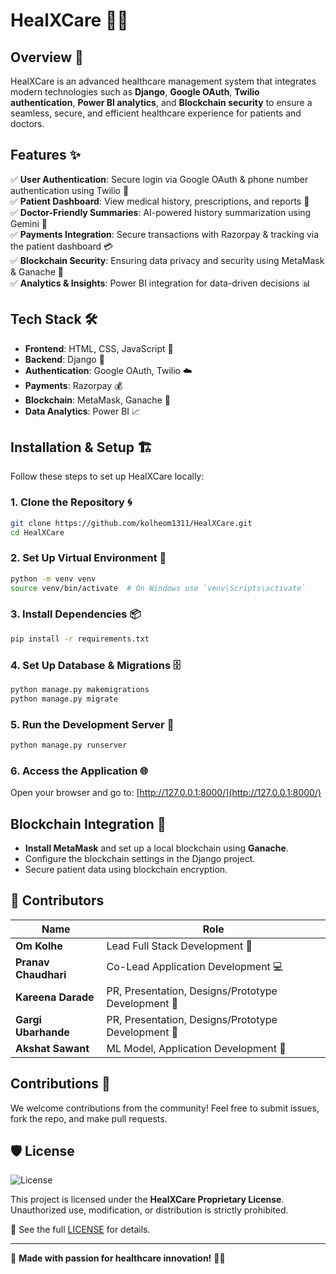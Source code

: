 # HealXCare 🏥💙

## Overview 🚀
HealXCare is an advanced healthcare management system that integrates modern technologies such as **Django**, **Google OAuth**, **Twilio authentication**, **Power BI analytics**, and **Blockchain security** to ensure a seamless, secure, and efficient healthcare experience for patients and doctors.

## Features ✨
✅ **User Authentication**: Secure login via Google OAuth & phone number authentication using Twilio 📲  
✅ **Patient Dashboard**: View medical history, prescriptions, and reports 📜  
✅ **Doctor-Friendly Summaries**: AI-powered history summarization using Gemini 🤖  
✅ **Payments Integration**: Secure transactions with Razorpay & tracking via the patient dashboard 💳  
✅ **Blockchain Security**: Ensuring data privacy and security using MetaMask & Ganache 🔐  
✅ **Analytics & Insights**: Power BI integration for data-driven decisions 📊  

## Tech Stack 🛠️
- **Frontend**: HTML, CSS, JavaScript 🎨  
- **Backend**: Django 🐍  
- **Authentication**: Google OAuth, Twilio ☁️  
- **Payments**: Razorpay 💰  
- **Blockchain**: MetaMask, Ganache 🔗  
- **Data Analytics**: Power BI 📈  

## Installation & Setup 🏗️
Follow these steps to set up HealXCare locally:

### 1. Clone the Repository 🌀
```bash
git clone https://github.com/kolheom1311/HealXCare.git
cd HealXCare
```

### 2. Set Up Virtual Environment 🐍
```bash
python -m venv venv
source venv/bin/activate  # On Windows use `venv\Scripts\activate`
```

### 3. Install Dependencies 📦
```bash
pip install -r requirements.txt
```

### 4. Set Up Database & Migrations 🗄️
```bash
python manage.py makemigrations
python manage.py migrate
```

### 5. Run the Development Server 🚀
```bash
python manage.py runserver
```

### 6. Access the Application 🌐
Open your browser and go to: [http://127.0.0.1:8000/](http://127.0.0.1:8000/)

## Blockchain Integration 🔗
- **Install MetaMask** and set up a local blockchain using **Ganache**.
- Configure the blockchain settings in the Django project.
- Secure patient data using blockchain encryption.

## 👥 Contributors  

| Name | Role |  
|------|------------------------------|  
| **Om Kolhe** | Lead Full Stack Development 🚀 |  
| **Pranav Chaudhari** | Co-Lead Application Development 💻 |  
| **Kareena Darade** | PR, Presentation, Designs/Prototype Development 🎨 |  
| **Gargi Ubarhande** | PR, Presentation, Designs/Prototype Development 🎨 |  
| **Akshat Sawant** | ML Model, Application Development 🤖 |  

## Contributions 🤝
We welcome contributions from the community! Feel free to submit issues, fork the repo, and make pull requests.

## 🛡 License  

![License](https://img.shields.io/badge/License-Proprietary-red)  

This project is licensed under the **HealXCare Proprietary License**.  
Unauthorized use, modification, or distribution is strictly prohibited.  

📜 See the full [LICENSE](LICENSE) for details.

---
💙 **Made with passion for healthcare innovation!** 🏥✨